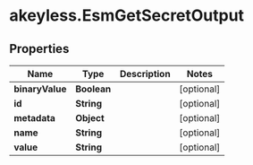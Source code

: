 # akeyless.EsmGetSecretOutput

## Properties

Name | Type | Description | Notes
------------ | ------------- | ------------- | -------------
**binaryValue** | **Boolean** |  | [optional] 
**id** | **String** |  | [optional] 
**metadata** | **Object** |  | [optional] 
**name** | **String** |  | [optional] 
**value** | **String** |  | [optional] 


